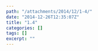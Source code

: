 ```yaml
---
path: "/attachments/2014/12/1-4/"
date: "2014-12-26T12:35:07Z"
title: "1.4"
categories: []
tags: []
excerpt: ""
---
```


